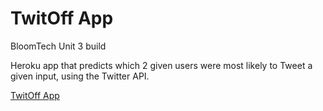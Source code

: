 # TwitOff App 
BloomTech Unit 3 build 

Heroku app that predicts which 2 given users were most likely to Tweet a given input, using the Twitter API. 

<a href="https://twitoff-ds34.herokuapp.com/"> TwitOff App </a> 
